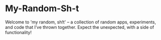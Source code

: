# My-Random-Sh-t
Welcome to 'my random, sh!t' – a collection of random apps, experiments, and code that I’ve thrown together. Expect the unexpected, with a side of functionality!

